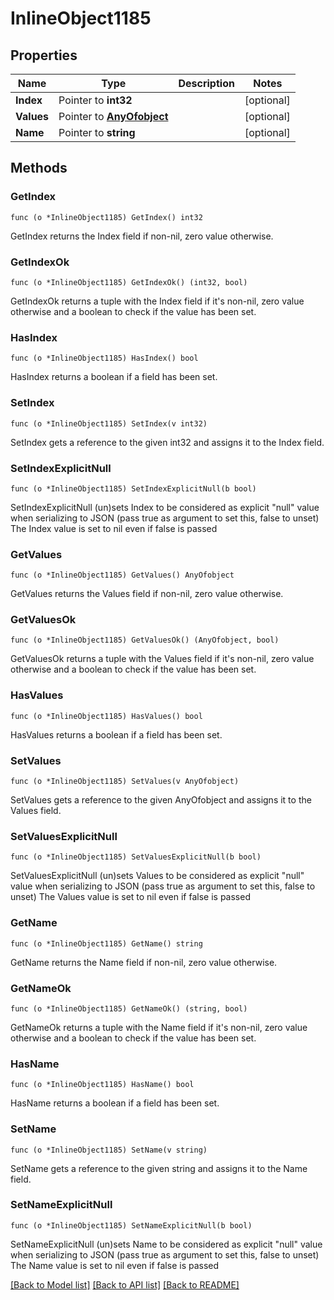 # InlineObject1185

## Properties

Name | Type | Description | Notes
------------ | ------------- | ------------- | -------------
**Index** | Pointer to **int32** |  | [optional] 
**Values** | Pointer to [**AnyOfobject**](anyOf&lt;object&gt;.md) |  | [optional] 
**Name** | Pointer to **string** |  | [optional] 

## Methods

### GetIndex

`func (o *InlineObject1185) GetIndex() int32`

GetIndex returns the Index field if non-nil, zero value otherwise.

### GetIndexOk

`func (o *InlineObject1185) GetIndexOk() (int32, bool)`

GetIndexOk returns a tuple with the Index field if it's non-nil, zero value otherwise
and a boolean to check if the value has been set.

### HasIndex

`func (o *InlineObject1185) HasIndex() bool`

HasIndex returns a boolean if a field has been set.

### SetIndex

`func (o *InlineObject1185) SetIndex(v int32)`

SetIndex gets a reference to the given int32 and assigns it to the Index field.

### SetIndexExplicitNull

`func (o *InlineObject1185) SetIndexExplicitNull(b bool)`

SetIndexExplicitNull (un)sets Index to be considered as explicit "null" value
when serializing to JSON (pass true as argument to set this, false to unset)
The Index value is set to nil even if false is passed
### GetValues

`func (o *InlineObject1185) GetValues() AnyOfobject`

GetValues returns the Values field if non-nil, zero value otherwise.

### GetValuesOk

`func (o *InlineObject1185) GetValuesOk() (AnyOfobject, bool)`

GetValuesOk returns a tuple with the Values field if it's non-nil, zero value otherwise
and a boolean to check if the value has been set.

### HasValues

`func (o *InlineObject1185) HasValues() bool`

HasValues returns a boolean if a field has been set.

### SetValues

`func (o *InlineObject1185) SetValues(v AnyOfobject)`

SetValues gets a reference to the given AnyOfobject and assigns it to the Values field.

### SetValuesExplicitNull

`func (o *InlineObject1185) SetValuesExplicitNull(b bool)`

SetValuesExplicitNull (un)sets Values to be considered as explicit "null" value
when serializing to JSON (pass true as argument to set this, false to unset)
The Values value is set to nil even if false is passed
### GetName

`func (o *InlineObject1185) GetName() string`

GetName returns the Name field if non-nil, zero value otherwise.

### GetNameOk

`func (o *InlineObject1185) GetNameOk() (string, bool)`

GetNameOk returns a tuple with the Name field if it's non-nil, zero value otherwise
and a boolean to check if the value has been set.

### HasName

`func (o *InlineObject1185) HasName() bool`

HasName returns a boolean if a field has been set.

### SetName

`func (o *InlineObject1185) SetName(v string)`

SetName gets a reference to the given string and assigns it to the Name field.

### SetNameExplicitNull

`func (o *InlineObject1185) SetNameExplicitNull(b bool)`

SetNameExplicitNull (un)sets Name to be considered as explicit "null" value
when serializing to JSON (pass true as argument to set this, false to unset)
The Name value is set to nil even if false is passed

[[Back to Model list]](../README.md#documentation-for-models) [[Back to API list]](../README.md#documentation-for-api-endpoints) [[Back to README]](../README.md)


